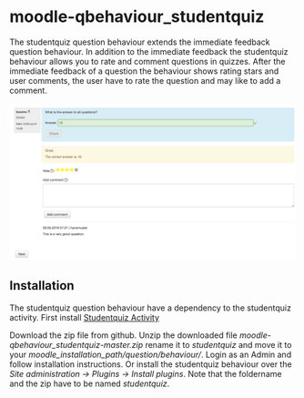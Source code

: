# moodle-qbehaviour_studentquiz

The studentquiz question behaviour extends the immediate feedback question behaviour. 
In addition to the immediate feedback the studentquiz behaviour allows you to rate 
and comment questions in quizzes. After the immediate feedback of a question
the behaviour shows rating stars and user comments, the user have to rate the question and 
may like to add a comment.

![Screenshot](illustration.png "Screenshot")

## Installation

The studentquiz question behaviour have a dependency to the studentquiz activity. First install
[Studentquiz Activity](https://github.com/frankkoch/moodle-mod_studentquiz)

Download the zip file from github. Unzip the downloaded file *moodle-qbehaviour_studentquiz-master.zip*
rename it to *studentquiz* and move it to your *moodle_installation_path/question/behaviour/*. Login as 
an Admin and follow installation instructions. 
Or install the studentquiz behaviour over the *Site administration -> Plugins -> Install plugins*. 
Note that the foldername and the zip have to be named *studentquiz*.
